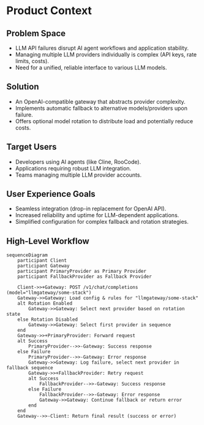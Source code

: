 # Product Context

## Problem Space
- LLM API failures disrupt AI agent workflows and application stability.
- Managing multiple LLM providers individually is complex (API keys, rate limits, costs).
- Need for a unified, reliable interface to various LLM models.

## Solution
- An OpenAI-compatible gateway that abstracts provider complexity.
- Implements automatic fallback to alternative models/providers upon failure.
- Offers optional model rotation to distribute load and potentially reduce costs.

## Target Users
- Developers using AI agents (like Cline, RooCode).
- Applications requiring robust LLM integration.
- Teams managing multiple LLM provider accounts.

## User Experience Goals
- Seamless integration (drop-in replacement for OpenAI API).
- Increased reliability and uptime for LLM-dependent applications.
- Simplified configuration for complex fallback and rotation strategies.

## High-Level Workflow
```mermaid
sequenceDiagram
    participant Client
    participant Gateway
    participant PrimaryProvider as Primary Provider
    participant FallbackProvider as Fallback Provider

    Client->>+Gateway: POST /v1/chat/completions (model="llmgateway/some-stack")
    Gateway->>Gateway: Load config & rules for "llmgateway/some-stack"
    alt Rotation Enabled
        Gateway->>Gateway: Select next provider based on rotation state
    else Rotation Disabled
        Gateway->>Gateway: Select first provider in sequence
    end
    Gateway->>+PrimaryProvider: Forward request
    alt Success
        PrimaryProvider-->>-Gateway: Success response
    else Failure
        PrimaryProvider-->>-Gateway: Error response
        Gateway->>Gateway: Log failure, select next provider in fallback sequence
        Gateway->>+FallbackProvider: Retry request
        alt Success
            FallbackProvider-->>-Gateway: Success response
        else Failure
            FallbackProvider-->>-Gateway: Error response
            Gateway->>Gateway: Continue fallback or return error
        end
    end
    Gateway-->>-Client: Return final result (success or error)
```
